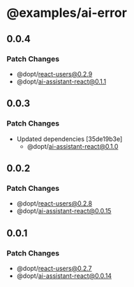 # @examples/ai-error

## 0.0.4

### Patch Changes

- @dopt/react-users@0.2.9
- @dopt/ai-assistant-react@0.1.1

## 0.0.3

### Patch Changes

- Updated dependencies [35de19b3e]
  - @dopt/ai-assistant-react@0.1.0

## 0.0.2

### Patch Changes

- @dopt/react-users@0.2.8
- @dopt/ai-assistant-react@0.0.15

## 0.0.1

### Patch Changes

- @dopt/react-users@0.2.7
- @dopt/ai-assistant-react@0.0.14

